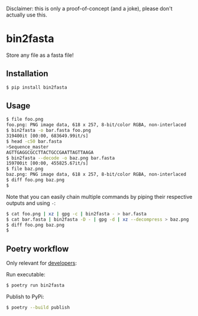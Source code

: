 Disclaimer: this is only a proof-of-concept (and a joke), please don't actually use this.


# bin2fasta

Store any file as a fasta file!


## Installation

```bash
$ pip install bin2fasta
```


## Usage

```bash
$ file foo.png
foo.png: PNG image data, 618 x 257, 8-bit/color RGBA, non-interlaced
$ bin2fasta -o bar.fasta foo.png
319400it [00:00, 683649.99it/s]
$ head -c50 bar.fasta
>Sequence_master
AGTTGAGGCGCCTTACTGCCGAATTAGTTAAGA
$ bin2fasta --decode -o baz.png bar.fasta
159700it [00:00, 455825.67it/s]
$ file baz.png
baz.png: PNG image data, 618 x 257, 8-bit/color RGBA, non-interlaced
$ diff foo.png baz.png
$
```

Note that you can easily chain multiple commands by piping their respective outputs and using `-`:
```bash
$ cat foo.png | xz | gpg -c | bin2fasta - > bar.fasta
$ cat bar.fasta | bin2fasta -D - | gpg -d | xz --decompress > baz.png
$ diff foo.png baz.png
$
```


## Poetry workflow

Only relevant for [developers](https://poetry.eustace.io/docs/):

Run executable:
```bash
$ poetry run bin2fasta
```

Publish to PyPi:
```bash
$ poetry --build publish
```
